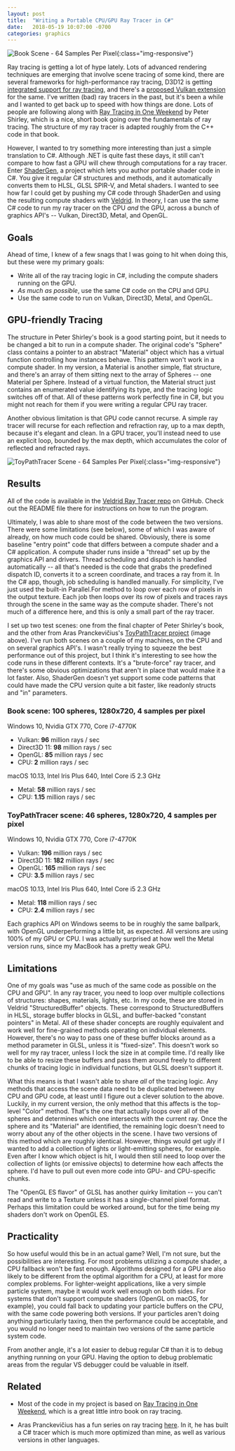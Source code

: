 ```yaml
---
layout: post
title:  "Writing a Portable CPU/GPU Ray Tracer in C#"
date:   2018-05-19 10:07:00 -0700
categories: graphics
---
```


![Book Scene - 64 Samples Per Pixel](/images/BookSceneOutput.png){:class="img-responsive"}

Ray tracing is getting a lot of hype lately. Lots of advanced rendering techniques are emerging that involve scene tracing of some kind, there are several frameworks for high-performance ray tracing, D3D12 is getting [integrated support for ray tracing](https://blogs.msdn.microsoft.com/directx/2018/03/19/announcing-microsoft-directx-raytracing/), and there's a [proposed Vulkan extension](http://on-demand.gputechconf.com/gtc/2018/presentation/s8521-advanced-graphics-extensions-for-vulkan.pdf) for the same. I've written (bad) ray tracers in the past, but it's been a while and I wanted to get back up to speed with how things are done. Lots of people are following along with [Ray Tracing in One Weekend](http://in1weekend.blogspot.com/2016/01/ray-tracing-in-one-weekend.html) by Peter Shirley, which is a nice, short book going over the fundamentals of ray tracing. The structure of my ray tracer is adapted roughly from the C++ code in that book.

However, I wanted to try something more interesting than just a simple translation to C#. Although .NET is quite fast these days, it still can't compare to how fast a GPU will chew through computations for a ray tracer. Enter [ShaderGen](https://github.com/mellinoe/shadergen), a project which lets you author portable shader code in C#. You give it regular C# structures and methods, and it automatically converts them to HLSL, GLSL SPIR-V, and Metal shaders. I wanted to see how far I could get by pushing my C# code through ShaderGen and using the resulting compute shaders with [Veldrid](https://mellinoe.github.io/veldrid-docs/). In theory, I can use the same C# code to run my ray tracer on the CPU *and* the GPU, across a bunch of graphics API's -- Vulkan, Direct3D, Metal, and OpenGL.

## Goals

Ahead of time, I knew of a few snags that I was going to hit when doing this, but these were my primary goals:

* Write all of the ray tracing logic in C#, including the compute shaders running on the GPU.
* _As much as possible_, use the same C# code on the CPU and GPU.
* Use the same code to run on Vulkan, Direct3D, Metal, and OpenGL.

## GPU-friendly Tracing

The structure in Peter Shirley's book is a good starting point, but it needs to be changed a bit to run in a compute shader. The original code's "Sphere" class contains a pointer to an abstract "Material" object which has a virtual function controlling how instances behave. This pattern won't work in a compute shader. In my version, a Material is another simple, flat structure, and there's an array of them sitting next to the array of Spheres -- one Material per Sphere. Instead of a virtual function, the Material struct just contains an enumerated value identifying its type, and the tracing logic switches off of that. All of these patterns work perfectly fine in C#, but you might not reach for them if you were writing a regular CPU ray tracer.

Another obvious limitation is that GPU code cannot recurse. A simple ray tracer will recurse for each reflection and refraction ray, up to a max depth, because it's elegant and clean. In a GPU tracer, you'll instead need to use an explicit loop, bounded by the max depth, which accumulates the color of reflected and refracted rays.

![ToyPathTracer Scene - 64 Samples Per Pixel](/images/ToyPathTracerOutput.png){:class="img-responsive"}

## Results

All of the code is available in the [Veldrid Ray Tracer repo](https://github.com/mellinoe/veldrid-raytracer) on GitHub. Check out the README file there for instructions on how to run the program.

Ultimately, I was able to share most of the code between the two versions. There were some limitations (see below), some of which I was aware of already, on how much code could be shared. Obviously, there is some baseline "entry point" code that differs between a compute shader and a C# application. A compute shader runs inside a "thread" set up by the graphics API and drivers. Thread scheduling and dispatch is handled automatically -- all that's needed is the code that grabs the predefined dispatch ID, converts it to a screen coordinate, and traces a ray from it. In the C# app, though, job scheduling is handled manually. For simplicity, I've just used the built-in Parallel.For method to loop over each row of pixels in the output texture. Each job then loops over its row of pixels and traces rays through the scene in the same way as the compute shader. There's not much of a difference here, and this is only a small part of the ray tracer.

I set up two test scenes: one from the final chapter of Peter Shirley's book, and the other from Aras Pranckevičius's [ToyPathTracer project](https://github.com/aras-p/ToyPathTracer) (image above). I've run both scenes on a couple of my machines, on the CPU and on several graphics API's. I wasn't really trying to squeeze the best performance out of this project, but I think it's interesting to see how the code runs in these different contexts. It's a "brute-force" ray tracer, and there's some obvious optimizations that aren't in place that would make it a lot faster. Also, ShaderGen doesn't yet support some code patterns that could have made the CPU version quite a bit faster, like readonly structs and "in" parameters.

### Book scene: 100 spheres, 1280x720, 4 samples per pixel

Windows 10, Nvidia GTX 770, Core i7-4770K

* Vulkan: **96** million rays / sec
* Direct3D 11: **98** million rays / sec
* OpenGL: **85** million rays / sec
* CPU: **2** million rays / sec

macOS 10.13, Intel Iris Plus 640, Intel Core i5 2.3 GHz

* Metal: **58** million rays / sec
* CPU: **1.15** million rays / sec

### ToyPathTracer scene: 46 spheres, 1280x720, 4 samples per pixel

Windows 10, Nvidia GTX 770, Core i7-4770K

* Vulkan: **196** million rays / sec
* Direct3D 11: **182** million rays / sec
* OpenGL: **165** million rays / sec
* CPU: **3.5** million rays / sec

macOS 10.13, Intel Iris Plus 640, Intel Core i5 2.3 GHz

* Metal: **118** million rays / sec
* CPU: **2.4** million rays / sec

Each graphics API on Windows seems to be in roughly the same ballpark, with OpenGL underperforming a little bit, as expected. All versions are using 100% of my GPU or CPU. I was actually surprised at how well the Metal version runs, since my MacBook has a pretty weak GPU.

## Limitations

One of my goals was "use as much of the same code as possible on the CPU and GPU". In any ray tracer, you need to loop over multiple collections of structures: shapes, materials, lights, etc. In my code, these are stored in Veldrid "StructuredBuffer" objects. These correspond to StructuredBuffers in HLSL, storage buffer blocks in GLSL, and buffer-backed "constant pointers" in Metal. All of these shader concepts are roughly equivalent and work well for fine-grained methods operating on individual elements. However, there's no way to pass one of these buffer blocks around as a method parameter in GLSL, unless it is "fixed-size". This doesn't work so well for my ray tracer, unless I lock the size in at compile time. I'd really like to be able to resize these buffers and pass them around freely to different chunks of tracing logic in individual functions, but GLSL doesn't support it.

What this means is that I wasn't able to share _all_ of the tracing logic. Any methods that access the scene data need to be duplicated between my CPU and GPU code, at least until I figure out a clever solution to the above. Luckily, in my current version, the only method that this affects is the top-level "Color" method. That's the one that actually loops over all of the spheres and determines which one intersects with the current ray. Once the sphere and its "Material" are identified, the remaining logic doesn't need to worry about any of the other objects in the scene. I have two versions of this method which are roughly identical. However, things would get ugly if I wanted to add a collection of lights or light-emitting spheres, for example. Even after I know which object is hit, I would then still need to loop over the collection of lights (or emissive objects) to determine how each affects the sphere. I'd have to pull out even more code into GPU- and CPU-specific chunks.

The "OpenGL ES flavor" of GLSL has another quirky limitation -- you can't read and write to a Texture unless it has a single-channel pixel format. Perhaps this limitation could be worked around, but for the time being my shaders don't work on OpenGL ES.

## Practicality

So how useful would this be in an actual game? Well, I'm not sure, but the possibilities are interesting. For most problems utilizing a compute shader, a CPU fallback won't be fast enough. Algorithms designed for a GPU are also likely to be different from the optimal algorithm for a CPU, at least for more complex problems. For lighter-weight applications, like a very simple particle system, maybe it would work well enough on both sides. For systems that don't support compute shaders (OpenGL on macOS, for example), you could fall back to updating your particle buffers on the CPU, with the same code powering both versions. If your particles aren't doing anything particularly taxing, then the performance could be acceptable, and you would no longer need to maintain two versions of the same particle system code.

From another angle, it's a lot easier to debug regular C# than it is to debug anything running on your GPU. Having the option to debug problematic areas from the regular VS debugger could be valuable in itself.

## Related

* Most of the code in my project is based on [Ray Tracing in One Weekend](http://in1weekend.blogspot.com/2016/01/ray-tracing-in-one-weekend.html), which is a great little intro book on ray tracing.

* Aras Pranckevičius has a fun series on ray tracing [here](https://github.com/aras-p/ToyPathTracer). In it, he has built a C# tracer which is much more optimized than mine, as well as various versions in other languages.
